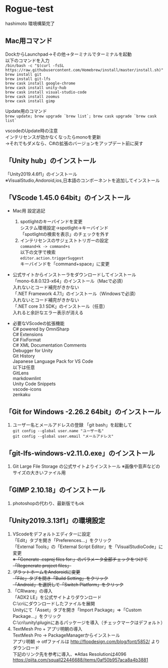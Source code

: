 # Rogue-test

hashimoto 環境構築完了

## Mac用コマンド

DockからLaunchpad→その他→ターミナルでターミナルを起動  
以下のコマンドを入力  
`/bin/bash -c "$(curl -fsSL https://raw.githubusercontent.com/Homebrew/install/master/install.sh)"`  
`brew install git`  
`brew install git-lfs`  
`brew cask install google-chrome`  
`brew cask install unity-hub`  
`brew cask install visual-studio-code`  
`brew cask install zoomus`  
`brew cask install gimp`  

Update用のコマンド  
``brew update; brew upgrade `brew list`; brew cask upgrade `brew cask list` ``  

vscodeのUpdate時の注意  
インテリセンスが効かなくなったらmonoを更新  
->それでもダメなら、C#の拡張のバージョンをアップデート前に戻す

## 「Unity hub」のインストール

 「Unity2019.4.6f1」のインストール  
 ※VisualStudio,Andoroid,ios,日本語のコンポーネントを追加してインストール  

## 「VScode 1.45.0 64bit」のインストール

* Mac用 設定追記  
  1. spotlightのキーバインドを変更  
  システム環境設定→spotlight→キーバインド  
  「spotlightの検索を表示」のチェックを外す  
  1. インテリセンスのサジェストトリガーの設定  
  `command+k -> command+s`  
  以下の文字で検索  
  `editor.action.triggerSuggest`  
  キーバインドを「command+space」に変更  

* 公式サイトからインストーラをダウンロードしてインストール  
 「mono-6.8.0.123-x64」のインストール（Macで必須）  
   入れないとコード補完がきかない  
 「.NET Framework 4.7.1」のインストール（Windowsで必須）  
   入れないとコード補完がきかない  
 「.NET core 3.1 SDK」のインストール（任意）  
   入れると余計なエラー表示が消える  

* 必要なVScodeの拡張機能  
 C# powered by OmniSharp  
 C# Extensions  
 C# FixFormat  
 C# XML Documentation Comments  
 Debugger for Unity  
 Git History  
 Japanese Language Pack for VS Code  
  以下は任意  
 GitLens  
 markdownlint  
 Unity Code Snippets  
 vscode-icons  
 zenkaku  

## 「Git for Windows -2.26.2 64bit」のインストール

 1. ユーザー名とメールアドレスの登録
「git bash」を起動して  
  `git config --global user.name "ユーザー名"`  
  `git config --global user.email "メールアドレス"`  

## 「git-lfs-windows-v2.11.0.exe」のインストール

1. Git Large File Storage の公式サイトよりインストール
 ※画像や音声などのサイズの大きいファイル用

## 「GIMP 2.10.18」のインストール

1. photoshopの代わり、最新版でもok

## 「Unity2019.3.13f1」の環境設定

1. VScodeをデフォルトエディターに設定  
 「Edit」タブを開き「Preferences…」をクリック  
 「External Tools」の「External Script Editor」を「VisualStudioCode」に変更  
 ~~※「Generate .csproj files for:」のパラメータ全部チェックをつけて「Regenerate project files」~~  
1. ~~プラットホームをAndoroidに変更~~  
 ~~「File」タブを開き「Build Setting」をクリック~~  
 ~~「Android」を選択して「Switch Platform」をクリック~~  
1. 「CRIware」の導入  
 「ADX2 LE」を公式サイトよりダウンロード  
 C:\criにダウンロードしたファイルを展開  
 Unityにて「Asset」タブを開き「Import Package」=>「Custom Package…」をクリック  
 C:\cri\unity\pluginにあるパッケージを導入（チェックマークはデフォルト）  
1. TextMesh Pro + アプリ明朝の導入  
 TextMesh Pro -> PackageManagerからインストール  
 アプリ明朝 -> otfファイルは http://flopdesign.com/blog/font/5852/ よりダウンロード  
 下記のリンク先を参考に導入、※Atlas Resolutionは4096  
 https://qiita.com/squall22446688/items/0af50b957aca8a4b3881  
 
